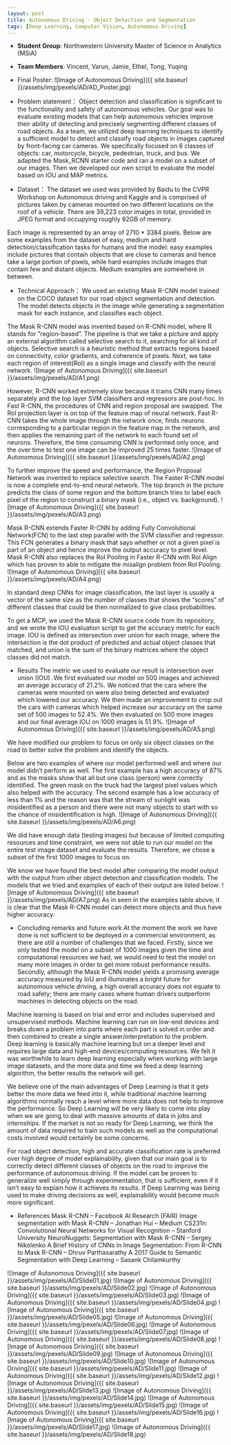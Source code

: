 ```yaml
---
layout: post
title: Autonomous Driving - Object Detection and Segmentation 
tags: [Deep Learning, Computer Vision, Autonomous Driving]
---
```


*   **Student Group**: Northwestern University Master of Science in Analytics (MSiA)    
*   **Team Members**: Vincent, Varun, Jamie, Ethel, Tong, Yuqing

* Final Poster:
![Image of Autonomous Driving]({{ site.baseurl }}/assets/img/pexels/AD/AD_Poster.jpg)


* Problem statement：
Object detection and classification is significant to the functionality and safety of autonomous vehicles. Our goal was to evaluate existing models that can help autonomous vehicles improve their ability of detecting and precisely segmenting different classes of road objects. As a team, we utilized deep learning techniques to identify a sufficient model to detect and classify road objects in images captured by front-facing car cameras. We specifically focused on 6 classes of objects: car, motorcycle, bicycle, pedestrian, truck, and bus. We adapted the Mask_RCNN starter code and ran a model on a subset of our images. Then we developed our own script to evaluate the model based on IOU and MAP metrics.

* Dataset：
The dataset we used was provided by Baidu to the CVPR Workshop on Autonomous driving and Kaggle and is comprised of pictures taken by cameras mounted on two different locations on the roof of a vehicle. There are 39,223 color images in total, provided in JPEG format and occupying roughly 92GB of memory. 

Each image is represented by an array of 2710 * 3384 pixels. Below are some examples from the dataset of easy, medium and hard detection/classification tasks for humans and the model: easy examples include pictures that contain objects that are close to cameras and hence take a large portion of pixels, while hard examples include images that contain few and distant objects. Medium examples are somewhere in between.

* Technical Approach：
We used an existing Mask R-CNN model trained on the COCO dataset for our road object segmentation and detection. The model detects objects in the image while generating a segmentation mask for each instance, and classifies each object.

The Mask R-CNN model was invented based on R-CNN model, where R stands for “region-based”. The pipeline is that we take a picture and apply an external algorithm called selective search to it, searching for all kind of objects. Selective search is a heuristic method that extracts regions based on connectivity, color gradients, and coherence of pixels. Next, we take each region of interest(RoI) as a single image and classify with the neural network.
![Image of Autonomous Driving]({{ site.baseurl }}/assets/img/pexels/AD/A1.png)

However,  R-CNN worked extremely slow because it trains CNN many times separately and the top layer SVM classifiers and regressors are post-hoc. In Fast R-CNN, the procedures of CNN and region proposal are swapped. The RoI projection layer is on top of the feature map of neural network. Fast R-CNN takes the whole image through the network once, finds neurons corresponding to a particular region in the feature map in the network, and then applies the remaining part of the network to each found set of neurons. Therefore, the time consuming CNN is performed only once, and the over time to test one image can be improved 25 times faster.
![Image of Autonomous Driving]({{ site.baseurl }}/assets/img/pexels/AD/A2.png)

To further improve the speed and performance, the Region Proposal Network was invented to replace selective search. The Faster R-CNN model is now a complete end-to-end neural network. The top branch in the picture predicts the class of some region and the bottom branch tries to label each pixel of the region to construct a binary mask (i.e., object vs. background). 
![Image of Autonomous Driving]({{ site.baseurl }}/assets/img/pexels/AD/A3.png)

Mask R-CNN extends Faster R-CNN by adding Fully Convolutional Network(FCN) to the last step parallel with the SVM classifier and regressor. This FCN generates a binary mask that says whether or not a given pixel is part of an object and hence improve the output accuracy to pixel level. Mask R-CNN also replaces the RoI Pooling in Faster R-CNN with RoI Align which has proven to able to mitigate the misalign problem from RoI Pooling. 
![Image of Autonomous Driving]({{ site.baseurl }}/assets/img/pexels/AD/A4.png)

In standard deep CNNs for image classification, the last layer is usually a vector of the same size as the number of classes that shows the “scores” of different classes that could be then normalized to give class probabilities. 

To get a MCP, we used the Mask R-CNN source code from its repository, and we wrote the IOU evaluation script to get the accuracy metric for each image. IOU is defined as intersection over union for each image, where the intersection is the dot product of predicted and actual object classes that matched, and union is the sum of the binary matrices where the object classes did not match. 

* Results
The metric we used to evaluate our result is intersection over union (IOU). We first evaluated our model on 500 images and achieved an average accuracy of 21.2%. We noticed that the cars where the cameras were mounted on were also being detected and evaluated which lowered our accuracy. We then made an improvement to crop out the cars with cameras which helped increase our accuracy on the same set of 500 images to 52.4%. We then evaluated on 500 more images and our final average IOU on 1000 images is 51.9%. 
![Image of Autonomous Driving]({{ site.baseurl }}/assets/img/pexels/AD/A5.png)

We have modified our problem to focus on only six object classes on the road to better solve the problem and identify the objects. 

Below are two examples of where our model performed well and where our model didn’t perform as well. The first example has a high accuracy of 87% and as the masks show that all but one class (person) were correctly identified. The green mask on the truck had the largest pixel values which also helped with the accuracy. The second example has a low accuracy of less than 1% and the reason was that the stream of sunlight was misidentified as a person and there were not many objects to start with so the chance of misidentification is high. 
![Image of Autonomous Driving]({{ site.baseurl }}/assets/img/pexels/AD/A6.png)

We did have enough data (testing images) but because of limited computing resources and time constraint, we were not able to run our model on the entire test image dataset and evaluate the results. Therefore, we chose a subset of the first 1000 images to focus on. 

We know we have found the best model after comparing the model output with the output from other object detection and classification models. The models that we tried and examples of each of their output are listed below:
![Image of Autonomous Driving]({{ site.baseurl }}/assets/img/pexels/AD/A7.png)
As in seen in the examples table above, it is clear that the Mask R-CNN model can detect more objects and thus have higher accuracy.

* Concluding remarks and future work
At the moment the work we have done is not sufficient to be deployed in a commercial environment, as there are still a number of challenges that we faced. Firstly, since we only tested the model on a subset of 1000 images given the time and computational resources we had, we would need to test the model on many more images in order to get more robust performance results.  Secondly, although the Mask R-CNN model yields a promising average accuracy measured by IoU and illuminates a bright future for autonomous vehicle driving, a high overall accuracy does not equate to road safety; there are many cases where human drivers outperform machines in detecting objects on the road.

Machine learning is based on trial and error and includes supervised and unsupervised methods. Machine learning can run on low-end devices and breaks down a problem into parts where each part is solved in order and then combined to create a single answer/interpretation to the problem. Deep learning is basically machine learning but on a deeper level and requires large data and high-end devices/computing resources. We felt it was worthwhile to learn deep learning especially when working with large image datasets, and the more data and time we feed a deep learning algorithm, the better results the network will get. 

We believe one of the main advantages of Deep Learning is that it gets better the more data we feed into it, while traditional machine learning algorithms normally reach a level where more data does not help to improve the performance. So Deep Learning will be very likely to come into play when we are going to deal with massive amounts of data in jobs and internships. If the market is not so ready for Deep Learning, we think the amount of data required to train such models as well as the computational costs involved would certainly be some concerns.

For road object detection, high and accurate classification rate is preferred over high degree of model explainability, given that our main goal is to correctly detect different classes of objects on the road to improve the performance of autonomous driving. If the model can be proven to generalize well simply through experimentation, that is sufficient, even if it isn’t easy to explain how it achieves its results. If Deep Learning was being used to make driving decisions as well, explainability would become much more significant.

* References
Mask R-CNN – Facebook AI Research (FAIR)
Image segmentation with Mask R-CNN – Jonathan Hui – Medium
CS231n: Convolutional Neural Networks for Visual Recognition – Stanford University 
NeuroNuggets: Segmentation with Mask R-CNN – Sergey Nikolenko
A Brief History of CNNs in Image Segmentation: From R-CNN to Mask R-CNN – Dhruv Parthasarathy
A 2017 Guide to Semantic Segmentation with Deep Learning – Sasank Chilamkurthy


![Image of Autonomous Driving]({{ site.baseurl }}/assets/img/pexels/AD/Slide01.jpg)
![Image of Autonomous Driving]({{ site.baseurl }}/assets/img/pexels/AD/Slide02.jpg)
![Image of Autonomous Driving]({{ site.baseurl }}/assets/img/pexels/AD/Slide03.jpg)
![Image of Autonomous Driving]({{ site.baseurl }}/assets/img/pexels/AD/Slide04.jpg)
![Image of Autonomous Driving]({{ site.baseurl }}/assets/img/pexels/AD/Slide05.jpg)
![Image of Autonomous Driving]({{ site.baseurl }}/assets/img/pexels/AD/Slide06.jpg)
![Image of Autonomous Driving]({{ site.baseurl }}/assets/img/pexels/AD/Slide07.jpg)
![Image of Autonomous Driving]({{ site.baseurl }}/assets/img/pexels/AD/Slide08.jpg)
![Image of Autonomous Driving]({{ site.baseurl }}/assets/img/pexels/AD/Slide09.jpg)
![Image of Autonomous Driving]({{ site.baseurl }}/assets/img/pexels/AD/Slide10.jpg)
![Image of Autonomous Driving]({{ site.baseurl }}/assets/img/pexels/AD/Slide11.jpg)
![Image of Autonomous Driving]({{ site.baseurl }}/assets/img/pexels/AD/Slide12.jpg)
![Image of Autonomous Driving]({{ site.baseurl }}/assets/img/pexels/AD/Slide13.jpg)
![Image of Autonomous Driving]({{ site.baseurl }}/assets/img/pexels/AD/Slide14.jpg)
![Image of Autonomous Driving]({{ site.baseurl }}/assets/img/pexels/AD/Slide15.jpg)
![Image of Autonomous Driving]({{ site.baseurl }}/assets/img/pexels/AD/Slide16.jpg)
![Image of Autonomous Driving]({{ site.baseurl }}/assets/img/pexels/AD/Slide17.jpg)
![Image of Autonomous Driving]({{ site.baseurl }}/assets/img/pexels/AD/Slide18.jpg)


